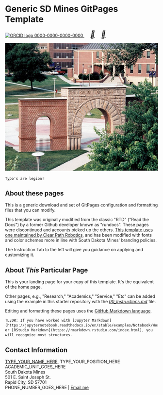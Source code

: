 # Generic SD Mines GitPages Template

<a href="https://orcid.org/0000-0001-5727-2427">
<img alt="ORCID logo" src="https://orcid.org/assets/vectors/orcid.logo.icon.svg" width="24" height="24"/>
0000-0000-0000-0000
</a>
&nbsp;&nbsp;&nbsp;&nbsp;
<a href="https://www.linkedin.com/in/william-capehart/"><i style="font-size:24px" color="#0f4fb5" class="fa">&#xf08c;</i></a>&nbsp;&nbsp;&nbsp;&nbsp;
<a href="https://github.com/wjcapehart"><i style="font-size:24px" class="fa">&#xf09b;</i></a>
&nbsp;&nbsp;&nbsp;&nbsp;

![This should be your "home page picture](images/Home_Page_Photo_Placeholder.jpg)


```warning
Typo's are legion!
```

## About these pages

This is a generic download and set of GitPages configuration and formatting files that you can modify.  

This template was originally modified from the classic "RTD" ("Read the Docs") by a former Github developer known as "rundocs".  These pages were discontinued and accounts picked up the others.  [This template uses one maintained by Clear Path Robotics](https://github.com/clearpathrobotics/jekyll-rtd-theme), and has been modified with fonts and color schemes more in line with South Dakota Mines' branding policies.

The Instruction Tab to the left will give you guidance on applying and customizing it.

## About _This_ Particular Page

This is your landing page for your copy of this template.  It's the equivalent of the home page. 

Other pages, e.g., "Research," "Academics," "Service," "Etc" can be added using the example in this starter repository with the [*00_Instructions.md*](https://github.com/wjcapehart/SD_Mines_GitPages_Template/blob/main/00%20Instructions.md) file.

Editing and formatting these pages uses the [GitHub Markdown language](https://jupyter-notebook.readthedocs.io/en/stable/examples/Notebook/Working%20With%20Markdown%20Cells.html#).  

```note  
TL;DR: If you have worked with [Jupyter Markdown](https://jupyternotebook.readthedocs.io/en/stable/examples/Notebook/Working%20With%20Markdown%20Cells.html) or [RStudio Markdown](https://rmarkdown.rstudio.com/index.html), you will recognize most structures.  
```

## Contact Information


<a href="{{ sdmines_directory_homepage }}" title="SD Mines URL">TYPE_YOUR_NAME_HERE</a>, TYPE_YOUR_POSITION_HERE<br>
ACADEMIC_UNIT_GOES_HERE<br>
South Dakota Mines<br>
501 E. Saint Joseph St.<br> Rapid City, SD 57701<br>
PHONE_NUMBER_GOES_HERE | <a href="mailto:{{ site.email | encode_email }}" title="Contact me">Email me</a>

